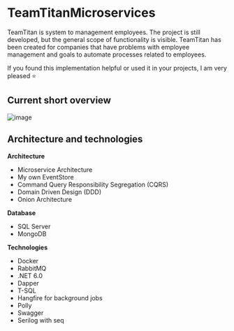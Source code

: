 # TeamTitanMicroservices 

TeamTitan is system to management employees. The project is still developed, but the general scope of functionality is visible. TeamTitan has been created for companies that have problems with employee management and goals to automate processes related to employees.

If you found this implementation helpful or used it in your projects, I am very pleased ⭐️

## Current short overview

![image](https://user-images.githubusercontent.com/81367371/234418288-fd850549-6282-4743-ae4b-e39d5d5857c8.png)



## Architecture and technologies


**Architecture**

<ul>
<li>Microservice Architecture</li>
<li>My own EventStore</li>
<li>Command Query Responsibility Segregation (CQRS)</li>
<li>Domain Driven Design (DDD)</li>
<li>Onion Architecture</li>
</ul>


**Database**

<ul>
<li>SQL Server</li>
<li>MongoDB</li>
</ul>

**Technologies**

<ul>
<li>Docker</li>
<li>RabbitMQ</li>
<li>.NET 6.0</li>
<li>Dapper</li>
<li>T-SQL</li>
<li>Hangfire for background jobs</li>
<li>Polly</li>
<li>Swagger</li>
<li>Serilog with seq</li>
</ul>
